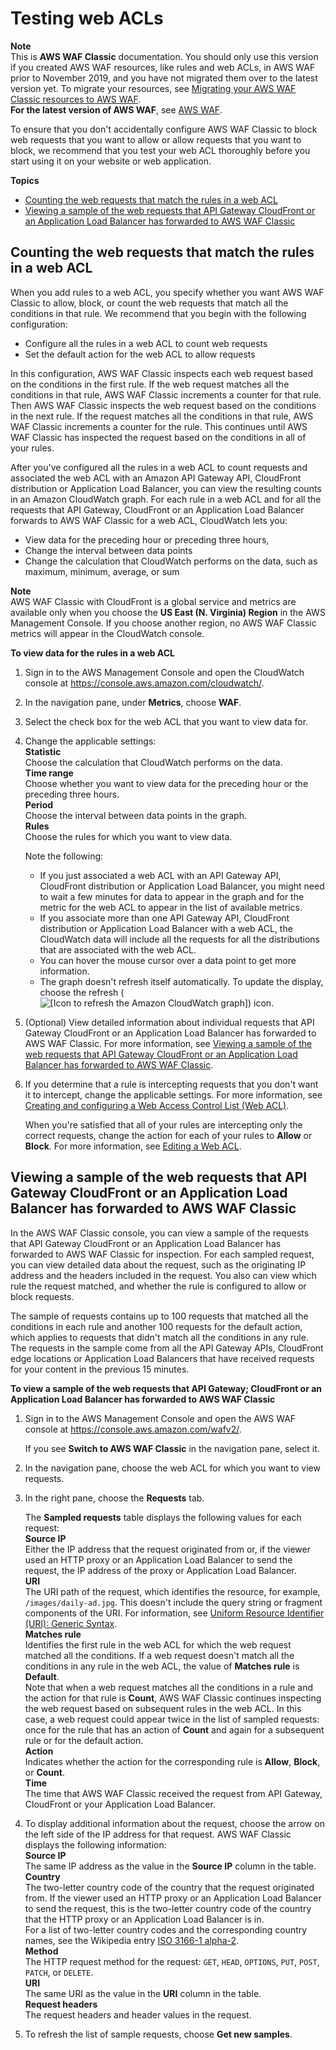 # Testing web ACLs<a name="classic-web-acl-testing"></a>

**Note**  
This is **AWS WAF Classic** documentation\. You should only use this version if you created AWS WAF resources, like rules and web ACLs, in AWS WAF prior to November 2019, and you have not migrated them over to the latest version yet\. To migrate your resources, see [Migrating your AWS WAF Classic resources to AWS WAF](waf-migrating-from-classic.md)\.  
**For the latest version of AWS WAF**, see [AWS WAF](waf-chapter.md)\. 

To ensure that you don't accidentally configure AWS WAF Classic to block web requests that you want to allow or allow requests that you want to block, we recommend that you test your web ACL thoroughly before you start using it on your website or web application\. 

**Topics**
+ [Counting the web requests that match the rules in a web ACL](#classic-web-acl-testing-count)
+ [Viewing a sample of the web requests that API Gateway CloudFront or an Application Load Balancer has forwarded to AWS WAF Classic](#classic-web-acl-testing-view-sample)

## Counting the web requests that match the rules in a web ACL<a name="classic-web-acl-testing-count"></a>

When you add rules to a web ACL, you specify whether you want AWS WAF Classic to allow, block, or count the web requests that match all the conditions in that rule\. We recommend that you begin with the following configuration:
+ Configure all the rules in a web ACL to count web requests
+ Set the default action for the web ACL to allow requests

In this configuration, AWS WAF Classic inspects each web request based on the conditions in the first rule\. If the web request matches all the conditions in that rule, AWS WAF Classic increments a counter for that rule\. Then AWS WAF Classic inspects the web request based on the conditions in the next rule\. If the request matches all the conditions in that rule, AWS WAF Classic increments a counter for the rule\. This continues until AWS WAF Classic has inspected the request based on the conditions in all of your rules\. 

After you've configured all the rules in a web ACL to count requests and associated the web ACL with an Amazon API Gateway API, CloudFront distribution or Application Load Balancer, you can view the resulting counts in an Amazon CloudWatch graph\. For each rule in a web ACL and for all the requests that API Gateway, CloudFront or an Application Load Balancer forwards to AWS WAF Classic for a web ACL, CloudWatch lets you:
+ View data for the preceding hour or preceding three hours,
+ Change the interval between data points
+ Change the calculation that CloudWatch performs on the data, such as maximum, minimum, average, or sum

**Note**  
AWS WAF Classic with CloudFront is a global service and metrics are available only when you choose the **US East \(N\. Virginia\) Region** in the AWS Management Console\. If you choose another region, no AWS WAF Classic metrics will appear in the CloudWatch console\.<a name="classic-web-acl-testing-count-procedure"></a>

**To view data for the rules in a web ACL**

1. Sign in to the AWS Management Console and open the CloudWatch console at [https://console\.aws\.amazon\.com/cloudwatch/](https://console.aws.amazon.com/cloudwatch/)\.

1. In the navigation pane, under **Metrics**, choose **WAF**\.

1. Select the check box for the web ACL that you want to view data for\.

1. Change the applicable settings:  
**Statistic**  
Choose the calculation that CloudWatch performs on the data\.  
**Time range**  
Choose whether you want to view data for the preceding hour or the preceding three hours\.  
**Period**  
Choose the interval between data points in the graph\.  
**Rules**  
Choose the rules for which you want to view data\.

   Note the following:
   + If you just associated a web ACL with an API Gateway API, CloudFront distribution or Application Load Balancer, you might need to wait a few minutes for data to appear in the graph and for the metric for the web ACL to appear in the list of available metrics\.
   + If you associate more than one API Gateway API, CloudFront distribution or Application Load Balancer with a web ACL, the CloudWatch data will include all the requests for all the distributions that are associated with the web ACL\.
   + You can hover the mouse cursor over a data point to get more information\.
   + The graph doesn't refresh itself automatically\. To update the display, choose the refresh \(![\[Icon to refresh the Amazon CloudWatch graph\]](http://docs.aws.amazon.com/waf/latest/developerguide/images/cloudwatch-refresh-icon.png)\) icon\.

1. \(Optional\) View detailed information about individual requests that API Gateway CloudFront or an Application Load Balancer has forwarded to AWS WAF Classic\. For more information, see [Viewing a sample of the web requests that API Gateway CloudFront or an Application Load Balancer has forwarded to AWS WAF Classic](#classic-web-acl-testing-view-sample)\.

1. If you determine that a rule is intercepting requests that you don't want it to intercept, change the applicable settings\. For more information, see [Creating and configuring a Web Access Control List \(Web ACL\)](classic-web-acl.md)\.

   When you're satisfied that all of your rules are intercepting only the correct requests, change the action for each of your rules to **Allow** or **Block**\. For more information, see [Editing a Web ACL](classic-web-acl-editing.md)\.

## Viewing a sample of the web requests that API Gateway CloudFront or an Application Load Balancer has forwarded to AWS WAF Classic<a name="classic-web-acl-testing-view-sample"></a>

In the AWS WAF Classic console, you can view a sample of the requests that API Gateway CloudFront or an Application Load Balancer has forwarded to AWS WAF Classic for inspection\. For each sampled request, you can view detailed data about the request, such as the originating IP address and the headers included in the request\. You also can view which rule the request matched, and whether the rule is configured to allow or block requests\.

The sample of requests contains up to 100 requests that matched all the conditions in each rule and another 100 requests for the default action, which applies to requests that didn't match all the conditions in any rule\. The requests in the sample come from all the API Gateway APIs, CloudFront edge locations or Application Load Balancers that have received requests for your content in the previous 15 minutes\.<a name="classic-web-acl-testing-view-sample-procedure"></a>

**To view a sample of the web requests that API Gateway; CloudFront or an Application Load Balancer has forwarded to AWS WAF Classic**

1. Sign in to the AWS Management Console and open the AWS WAF console at [https://console\.aws\.amazon\.com/wafv2/](https://console.aws.amazon.com/wafv2/)\. 

   If you see **Switch to AWS WAF Classic** in the navigation pane, select it\.

1. In the navigation pane, choose the web ACL for which you want to view requests\.

1. In the right pane, choose the **Requests** tab\.

   The **Sampled requests** table displays the following values for each request:  
**Source IP**  
Either the IP address that the request originated from or, if the viewer used an HTTP proxy or an Application Load Balancer to send the request, the IP address of the proxy or Application Load Balancer\.   
**URI**  
The URI path of the request, which identifies the resource, for example, `/images/daily-ad.jpg`\. This doesn't include the query string or fragment components of the URI\. For information, see [Uniform Resource Identifier \(URI\): Generic Syntax](https://tools.ietf.org/html/rfc3986#section-3.3)\.   
**Matches rule**  
Identifies the first rule in the web ACL for which the web request matched all the conditions\. If a web request doesn't match all the conditions in any rule in the web ACL, the value of **Matches rule** is **Default**\.  
Note that when a web request matches all the conditions in a rule and the action for that rule is **Count**, AWS WAF Classic continues inspecting the web request based on subsequent rules in the web ACL\. In this case, a web request could appear twice in the list of sampled requests: once for the rule that has an action of **Count** and again for a subsequent rule or for the default action\.  
**Action**  
Indicates whether the action for the corresponding rule is **Allow**, **Block**, or **Count**\.  
**Time**  
The time that AWS WAF Classic received the request from API Gateway, CloudFront or your Application Load Balancer\.

1. To display additional information about the request, choose the arrow on the left side of the IP address for that request\. AWS WAF Classic displays the following information:  
**Source IP**  
The same IP address as the value in the **Source IP** column in the table\.  
**Country**  
The two\-letter country code of the country that the request originated from\. If the viewer used an HTTP proxy or an Application Load Balancer to send the request, this is the two\-letter country code of the country that the HTTP proxy or an Application Load Balancer is in\.  
For a list of two\-letter country codes and the corresponding country names, see the Wikipedia entry [ISO 3166\-1 alpha\-2](https://en.wikipedia.org/wiki/ISO_3166-1_alpha-2)\.  
**Method**  
The HTTP request method for the request: `GET`, `HEAD`, `OPTIONS`, `PUT`, `POST`, `PATCH`, or `DELETE`\.   
**URI**  
The same URI as the value in the **URI** column in the table\.  
**Request headers**  
The request headers and header values in the request\.

1. To refresh the list of sample requests, choose **Get new samples**\.